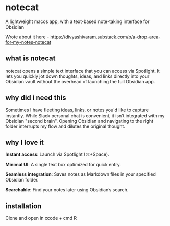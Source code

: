 # notecat

A lightweight macos app, with a text-based note-taking interface for Obsidian

Wrote about it here - https://divyashivaram.substack.com/p/a-drop-area-for-my-notes-notecat

## what is notecat

notecat opens a simple text interface that you can access via Spotlight. It lets you quickly jot down thoughts, ideas, and links directly into your Obsidian vault without the overhead of launching the full Obsidian app.

## why did i need this

Sometimes I have fleeting ideas, links, or notes you'd like to capture instantly. While Slack personal chat is convenient, it isn’t integrated with my Obsidian "second brain". Opening Obsidian and navigating to the right folder interrupts my flow and dilutes the original thought.

## why I love it

**Instant access**: Launch via Spotlight (⌘+Space).

**Minimal UI**: A single text box optimized for quick entry.

**Seamless integration**: Saves notes as Markdown files in your specified Obsidian folder.

**Searchable**: Find your notes later using Obsidian’s search.

## installation

Clone and open in xcode + cmd R
